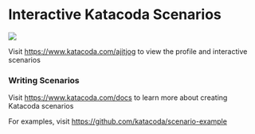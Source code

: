 # Interactive Katacoda Scenarios

[![](http://shields.katacoda.com/katacoda/ajitjog/count.svg)](https://www.katacoda.com/ajitjog "Get your profile on Katacoda.com")

Visit https://www.katacoda.com/ajitjog to view the profile and interactive scenarios

### Writing Scenarios
Visit https://www.katacoda.com/docs to learn more about creating Katacoda scenarios

For examples, visit https://github.com/katacoda/scenario-example
